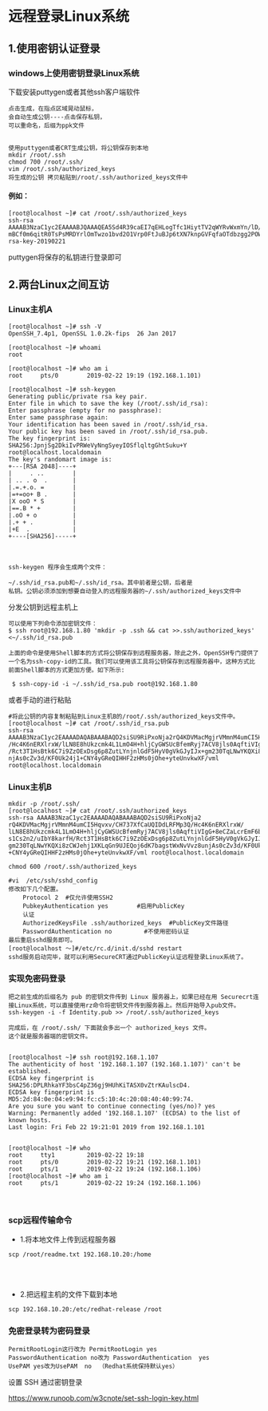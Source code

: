 # 远程登录Linux系统

## 1.使用密钥认证登录
### windows上使用密钥登录Linux系统

下载安装puttygen或者其他ssh客户端软件
    
    点击生成，在指点区域晃动鼠标，
    会自动生成公钥----点击保存私钥，
    可以重命名，后缀为ppk文件


    使用puttygen或者CRT生成公钥，将公钥保存到本地
    mkdir /root/.ssh
    chmod 700 /root/.ssh/
    vim /root/.ssh/authorized_keys
    将生成的公钥 拷贝粘贴到/root/.ssh/authorized_keys文件中


#### 例如：
    [root@localhost ~]# cat /root/.ssh/authorized_keys 
    ssh-rsa AAAAB3NzaC1yc2EAAAABJQAAAQEA5Sd4R39caEI7qEHLogTfc1HiytTV2qWYRvWxmYn/lD/oKX+o8Cr/JPl8aWhghNuIISYzVme6s+zVPLFVARIc7pOlvYXYNZ9yCPUbb5Q94JYngjoBFhNsf
    mBCf0m6qitR0TsPsMRDYrlOmTwzo1bvd2O1Vrp0FtJuBJp6tXN7knpGVFqfaOTdbzgg2POWNc4gQpvUI4PhOmMzFnDN5DK+Vz4gSBNKocdl1M7ysQJ559xy/7x7DCRj3gh8s00EqiNzSsduIKRJcqEpvFHg0MgSG5qsYMk5uxwrhTDIBKpuybmAMZ+IV5s9ri7cR207Mwthdb3v3xGrQP9+kDIAF7dhBw== rsa-key-20190221

puttygen将保存的私钥进行登录即可


## 2.两台Linux之间互访

### Linux主机A

```
[root@localhost ~]# ssh -V
OpenSSH_7.4p1, OpenSSL 1.0.2k-fips  26 Jan 2017

[root@localhost ~]# whoami 
root

[root@localhost ~]# who am i
root     pts/0        2019-02-22 19:19 (192.168.1.101)

[root@localhost ~]# ssh-keygen 
Generating public/private rsa key pair.
Enter file in which to save the key (/root/.ssh/id_rsa): 
Enter passphrase (empty for no passphrase): 
Enter same passphrase again: 
Your identification has been saved in /root/.ssh/id_rsa.
Your public key has been saved in /root/.ssh/id_rsa.pub.
The key fingerprint is:
SHA256:JpnjSg2DkiIvPRWeVyNngSyeyIOSflqltgGhtSuku+Y root@localhost.localdomain
The key's randomart image is:
+---[RSA 2048]----+
|     . ..        |
| .. . o  .       |
|.=.+.o. =        |
|=+=oo+ B .       |
|X ooO * S        |
|==.B * +         |
|.oO + o          |
|.+ + .           |
|+E  .            |
+----[SHA256]-----+

```


​    
```
ssh-keygen 程序会生成两个文件：

~/.ssh/id_rsa.pub和~/.ssh/id_rsa。其中前者是公钥，后者是
私钥。公钥必须添加到想要自动登入的远程服务器的~/.ssh/authorized_keys文件中
```

分发公钥到远程主机上

```shell
可以使用下列命令添加密钥文件：
$ ssh root@192.168.1.80 'mkdir -p .ssh && cat >>.ssh/authorized_keys' <~/.ssh/id_rsa.pub

上面的命令是使用Shell脚本的方式将公钥保存到远程服务器，除此之外，OpenSSH专门提供了一个名为ssh-copy-id的工具。我们可以使用该工具将公钥保存到远程服务器中，这种方式比前面Shell脚本的方式更加方便。如下所示:

 $ ssh-copy-id -i ~/.ssh/id_rsa.pub root@192.168.1.80
```



或者手动的进行粘贴

```
#将此公钥的内容复制粘贴到Linux主机B的/root/.ssh/authorized_keys文件中。
[root@localhost ~]# cat /root/.ssh/id_rsa.pub 
ssh-rsa AAAAB3NzaC1yc2EAAAADAQABAAABAQD2siSU9RiPxoNja2rQ4KDVMacMgjrVMmnM4umCI5Hqvxv/CH737XfCaUQIDdLRFMp3Q
/Hc4K6nERXlrxW/lLN8E8hUkzcmk4L1LmO4H+hljCyGWSUcBfemRyj7ACV8jls0AqftiVIgG+8eCZaLcrEmF6bLUs1Cs2n2/uIbY8karfH
/Rct3T1HsBtk6C7i9ZzOExDsg6p8ZutLYnjnlGdF5HyV0gVkGJyIJx+gm230TqLNwYKQXi8zCWJehj1XKLqGn9UJEQoj6dK7bagstWxNvVvz8u
njAs0cZv3d/KF0Uk24j1+CNY4yGReQIHHF2zHMs0jOhe+yteUnvkwXF/vml root@localhost.localdomain
```



### Linux主机B


``` 
mkdir -p /root/.ssh/
[root@localhost ~]# cat /root/.ssh/authorized_keys
ssh-rsa AAAAB3NzaC1yc2EAAAADAQABAAABAQD2siSU9RiPxoNja2
rQ4KDVMacMgjrVMmnM4umCI5Hqvxv/CH737XfCaUQIDdLRFMp3Q/Hc4K6nERXlrxW/
lLN8E8hUkzcmk4L1LmO4H+hljCyGWSUcBfemRyj7ACV8jls0AqftiVIgG+8eCZaLcrEmF6bLU
s1Cs2n2/uIbY8karfH/Rct3T1HsBtk6C7i9ZzOExDsg6p8ZutLYnjnlGdF5HyV0gVkGJyIJx+
gm230TqLNwYKQXi8zCWJehj1XKLqGn9UJEQoj6dK7bagstWxNvVvz8unjAs0cZv3d/KF0Uk24j1
+CNY4yGReQIHHF2zHMs0jOhe+yteUnvkwXF/vml root@localhost.localdomain

chmod 600 /root/.ssh/authorized_keys

#vi  /etc/ssh/sshd_config
修改如下几个配置。
    Protocol 2  #仅允许使用SSH2
    PubkeyAuthentication yes        #启用PublicKey
    认证
    AuthorizedKeysFile .ssh/authorized_keys  #PublicKey文件路径
    PasswordAuthentication no         #不使用密码认证
最后重启sshd服务即可。
[root@localhost ～]#/etc/rc.d/init.d/sshd restart
sshd服务启动完毕，就可以利用SecureCRT通过PublicKey认证远程登录Linux系统了。

```

 

### 实现免密码登录

``` 
把之前生成的后缀名为 pub 的密钥文件传到 Linux 服务器上，如果已经在用 Securecrt连接Linux系统，可以直接使用rz命令将密钥文件传到服务器上。然后开始导入pub文件。
ssh-keygen -i -f Identity.pub >> /root/.ssh/authorized_keys

完成后，在 /root/.ssh/ 下面就会多出一个 authorized_keys 文件。
这个就是服务器端的密钥文件。


[root@localhost ~]# ssh root@192.168.1.107
The authenticity of host '192.168.1.107 (192.168.1.107)' can't be established.
ECDSA key fingerprint is SHA256:DPLRhkaYF3bsC4pZ36gj9HUhKiTASX0vZtrKAulscD4.
ECDSA key fingerprint is MD5:2d:84:0e:04:e9:94:fc:c5:10:4c:20:08:40:40:99:74.
Are you sure you want to continue connecting (yes/no)? yes
Warning: Permanently added '192.168.1.107' (ECDSA) to the list of known hosts.
Last login: Fri Feb 22 19:21:01 2019 from 192.168.1.101


[root@localhost ~]# who
root     tty1         2019-02-22 19:18
root     pts/0        2019-02-22 19:21 (192.168.1.101)
root     pts/1        2019-02-22 19:24 (192.168.1.106)
[root@localhost ~]# who am i
root     pts/1        2019-02-22 19:24 (192.168.1.106)
```


​    
### scp远程传输命令
* 1.将本地文件上传到远程服务器
``` 
scp /root/readme.txt 192.168.10.20:/home
```


​       
​       
* 2.把远程主机的文件下载到本地
```
scp 192.168.10.20:/etc/redhat-release /root
```


###  免密登录转为密码登录
``` 
PermitRootLogin这行改为 PermitRootLogin yes
PasswordAuthentication no改为 PasswordAuthentication  yes
UsePAM yes改为UsePAM  no  （Redhat系统保持默认yes）
```


设置 SSH 通过密钥登录

https://www.runoob.com/w3cnote/set-ssh-login-key.html